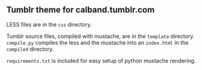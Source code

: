 ## Tumblr theme for calband.tumblr.com

LESS files are in the `css` directory.

Tumblr source files, compiled with mustache, are in the `template` directory. `compile.py` compiles the less and the mustache into an `index.html` in the `compiled` directory.

`requirements.txt` is included for easy setup of python mustache rendering.
